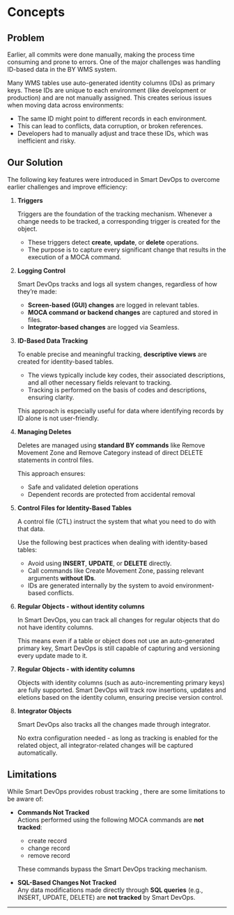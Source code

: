 # Concepts

## Problem
Earlier, all commits were done manually, making the process time consuming and prone to errors. One of the major challenges was handling ID-based data in the BY WMS system.

Many WMS tables use auto-generated identity columns (IDs) as primary keys. These IDs are unique to each environment (like development or production) and are not manually assigned. This creates serious issues when moving data across environments:

- The same ID might point to different records in each environment.
- This can lead to conflicts, data corruption, or broken references.
- Developers had to manually adjust and trace these IDs, which was   inefficient and risky.

## Our Solution

The following key features were introduced in Smart DevOps to overcome earlier challenges and improve efficiency:

1. **Triggers**

   Triggers are the foundation of the tracking mechanism. Whenever a change needs to be tracked, a corresponding trigger is created for the object.

    - These triggers detect **create**, **update**, or **delete** operations.
    - The purpose is to capture every significant change that results in the execution of a MOCA command.

2. **Logging Control**

    Smart DevOps tracks and logs all system changes, regardless of how they’re made:

    - **Screen-based (GUI) changes** are logged in relevant tables.
    - **MOCA command or backend changes** are captured and stored in files.
    - **Integrator-based changes**  are logged via Seamless.

3. **ID-Based Data Tracking**

    To enable precise and meaningful tracking, **descriptive views** are created for identity-based tables.

    - The views typically include key codes, their associated descriptions, and all other necessary fields relevant to tracking.
    - Tracking is performed on the basis of codes and descriptions, ensuring clarity.

     This approach is especially useful for data  where identifying records by ID alone is not user-friendly.

4. **Managing Deletes**

    Deletes are managed using **standard BY commands** like Remove Movement Zone and Remove Category instead of direct DELETE statements in control files.

    This approach ensures:
    - Safe and validated deletion operations  
    - Dependent records are protected from accidental removal

5. **Control Files for Identity-Based Tables**

    A control file (CTL) instruct the system that what you need to do with that data.

    Use the following best practices when dealing with identity-based tables:

    - Avoid using **INSERT**, **UPDATE**, or **DELETE** directly.
    - Call commands like Create Movement Zone, passing relevant arguments **without IDs**.
    - IDs are generated internally by the system to avoid environment-based conflicts.

6. **Regular Objects - without identity columns**

   In Smart DevOps, you can track all changes for regular objects that do not have identity columns.

    This means even if a table or object does not use an auto-generated primary key, Smart DevOps is still capable of capturing and versioning every update made to it.

7. **Regular Objects - with identity columns**

    Objects with identity columns (such as auto-incrementing primary keys) are fully supported.
    Smart DevOps will track row insertions, updates and eletions
    based on the identity column, ensuring precise version control.

8. **Integrator Objects**

    Smart DevOps also tracks all the changes made through integrator. 

    No extra configuration needed - as long as tracking is enabled for the related object, all integrator-related changes will be captured automatically.

## Limitations

While Smart DevOps provides robust tracking , there are some limitations to be aware of:

- **Commands Not Tracked**  
  Actions performed using the following MOCA commands are **not tracked**:
  - create record
  - change record
  - remove record

  These commands bypass the Smart DevOps tracking mechanism.

- **SQL-Based Changes Not Tracked**  
  Any data modifications made directly through **SQL queries** (e.g., INSERT, UPDATE, DELETE) are **not tracked** by Smart DevOps.


---

<br><br>


